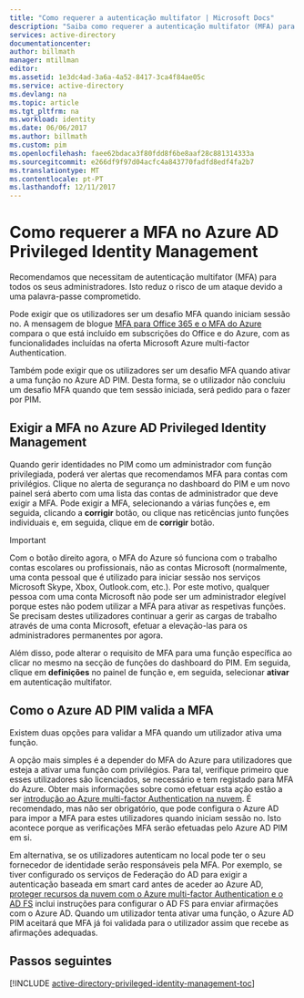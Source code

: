 ```yaml
---
title: "Como requerer a autenticação multifator | Microsoft Docs"
description: "Saiba como requerer a autenticação multifator (MFA) para as identidades privilegiadas com a extensão do Azure Active Directory Privileged Identity Management."
services: active-directory
documentationcenter: 
author: billmath
manager: mtillman
editor: 
ms.assetid: 1e3dc4ad-3a6a-4a52-8417-3ca4f84ae05c
ms.service: active-directory
ms.devlang: na
ms.topic: article
ms.tgt_pltfrm: na
ms.workload: identity
ms.date: 06/06/2017
ms.author: billmath
ms.custom: pim
ms.openlocfilehash: faee62bdaca3f80fdd8f6be8aaf28c881314333a
ms.sourcegitcommit: e266df9f97d04acfc4a843770fadfd8edf4fa2b7
ms.translationtype: MT
ms.contentlocale: pt-PT
ms.lasthandoff: 12/11/2017
---
```

# <a name="how-to-require-mfa-in-azure-ad-privileged-identity-management"></a>Como requerer a MFA no Azure AD Privileged Identity Management
Recomendamos que necessitam de autenticação multifator (MFA) para todos os seus administradores. Isto reduz o risco de um ataque devido a uma palavra-passe comprometido.

Pode exigir que os utilizadores ser um desafio MFA quando iniciam sessão no. A mensagem de blogue [MFA para Office 365 e o MFA do Azure](https://blogs.technet.microsoft.com/ad/2014/02/11/mfa-for-office-365-and-mfa-for-azure/) compara o que está incluído em subscrições do Office e do Azure, com as funcionalidades incluídas na oferta Microsoft Azure multi-factor Authentication.

Também pode exigir que os utilizadores ser um desafio MFA quando ativar a uma função no Azure AD PIM. Desta forma, se o utilizador não concluiu um desafio MFA quando que tem sessão iniciada, será pedido para o fazer por PIM.

## <a name="requiring-mfa-in-azure-ad-privileged-identity-management"></a>Exigir a MFA no Azure AD Privileged Identity Management
Quando gerir identidades no PIM como um administrador com função privilegiada, poderá ver alertas que recomendamos MFA para contas com privilégios. Clique no alerta de segurança no dashboard do PIM e um novo painel será aberto com uma lista das contas de administrador que deve exigir a MFA.  Pode exigir a MFA, selecionando a várias funções e, em seguida, clicando a **corrigir** botão, ou clique nas reticências junto funções individuais e, em seguida, clique em de **corrigir** botão.

> [!IMPORTANT]
> Com o botão direito agora, o MFA do Azure só funciona com o trabalho contas escolares ou profissionais, não as contas Microsoft (normalmente, uma conta pessoal que é utilizado para iniciar sessão nos serviços Microsoft Skype, Xbox, Outlook.com, etc.). Por este motivo, qualquer pessoa com uma conta Microsoft não pode ser um administrador elegível porque estes não podem utilizar a MFA para ativar as respetivas funções. Se precisam destes utilizadores continuar a gerir as cargas de trabalho através de uma conta Microsoft, efetuar a elevação-las para os administradores permanentes por agora.
> 
> 

Além disso, pode alterar o requisito de MFA para uma função específica ao clicar no mesmo na secção de funções do dashboard do PIM. Em seguida, clique em **definições** no painel de função e, em seguida, selecionar **ativar** em autenticação multifator.

## <a name="how-azure-ad-pim-validates-mfa"></a>Como o Azure AD PIM valida a MFA
Existem duas opções para validar a MFA quando um utilizador ativa uma função.

A opção mais simples é a depender do MFA do Azure para utilizadores que esteja a ativar uma função com privilégios. Para tal, verifique primeiro que esses utilizadores são licenciados, se necessário e tem registado para MFA do Azure. Obter mais informações sobre como efetuar esta ação estão a ser [introdução ao Azure multi-factor Authentication na nuvem](../multi-factor-authentication/multi-factor-authentication-get-started-cloud.md). É recomendado, mas não ser obrigatório, que pode configura o Azure AD para impor a MFA para estes utilizadores quando iniciam sessão no. Isto acontece porque as verificações MFA serão efetuadas pelo Azure AD PIM em si.

Em alternativa, se os utilizadores autenticam no local pode ter o seu fornecedor de identidade serão responsáveis pela MFA. Por exemplo, se tiver configurado os serviços de Federação do AD para exigir a autenticação baseada em smart card antes de aceder ao Azure AD, [proteger recursos da nuvem com o Azure multi-factor Authentication e o AD FS](../multi-factor-authentication/multi-factor-authentication-get-started-adfs-cloud.md) inclui instruções para configurar o AD FS para enviar afirmações com o Azure AD. Quando um utilizador tenta ativar uma função, o Azure AD PIM aceitará que MFA já foi validada para o utilizador assim que recebe as afirmações adequadas.

<!--Every topic should have next steps and links to the next logical set of content to keep the customer engaged-->
## <a name="next-steps"></a>Passos seguintes
[!INCLUDE [active-directory-privileged-identity-management-toc](../../includes/active-directory-privileged-identity-management-toc.md)]

